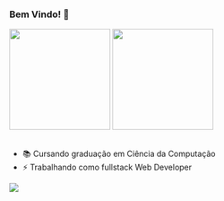 ### Bem Vindo! 👋

<div>
  <img height="180em" src="https://github-readme-stats.vercel.app/api?username=GratzJulia&show_icons=true&include_all_commits=true&count_private=true&theme=highcontrast&locale=pt-br"/>
  <img height="180em" src="https://github-readme-stats.vercel.app/api/top-langs/?username=GratzJulia&layout=compact&langs_count=7&theme=highcontrast&locale=pt-br"/>
</div>

##

- 📚 Cursando graduação em Ciência da Computação
- ⚡ Trabalhando como fullstack Web Developer

<a href="www.linkedin.com/in/julia-maria-gratz-a158b412a" target="_blank"> <img src="https://img.shields.io/badge/LinkedIn-0077B5?style=for-the-badge&logo=linkedin&logoColor=white" > </a>

